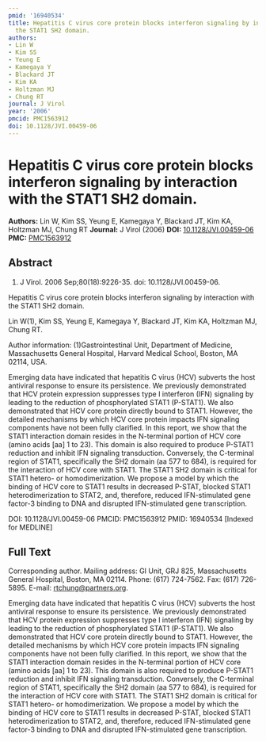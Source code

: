 ```yaml
---
pmid: '16940534'
title: Hepatitis C virus core protein blocks interferon signaling by interaction with
  the STAT1 SH2 domain.
authors:
- Lin W
- Kim SS
- Yeung E
- Kamegaya Y
- Blackard JT
- Kim KA
- Holtzman MJ
- Chung RT
journal: J Virol
year: '2006'
pmcid: PMC1563912
doi: 10.1128/JVI.00459-06
---
```


# Hepatitis C virus core protein blocks interferon signaling by interaction with the STAT1 SH2 domain.
**Authors:** Lin W, Kim SS, Yeung E, Kamegaya Y, Blackard JT, Kim KA, Holtzman MJ, Chung RT
**Journal:** J Virol (2006)
**DOI:** [10.1128/JVI.00459-06](https://doi.org/10.1128/JVI.00459-06)
**PMC:** [PMC1563912](https://www.ncbi.nlm.nih.gov/pmc/articles/PMC1563912/)

## Abstract

1. J Virol. 2006 Sep;80(18):9226-35. doi: 10.1128/JVI.00459-06.

Hepatitis C virus core protein blocks interferon signaling by interaction with 
the STAT1 SH2 domain.

Lin W(1), Kim SS, Yeung E, Kamegaya Y, Blackard JT, Kim KA, Holtzman MJ, Chung 
RT.

Author information:
(1)Gastrointestinal Unit, Department of Medicine, Massachusetts General 
Hospital, Harvard Medical School, Boston, MA 02114, USA.

Emerging data have indicated that hepatitis C virus (HCV) subverts the host 
antiviral response to ensure its persistence. We previously demonstrated that 
HCV protein expression suppresses type I interferon (IFN) signaling by leading 
to the reduction of phosphorylated STAT1 (P-STAT1). We also demonstrated that 
HCV core protein directly bound to STAT1. However, the detailed mechanisms by 
which HCV core protein impacts IFN signaling components have not been fully 
clarified. In this report, we show that the STAT1 interaction domain resides in 
the N-terminal portion of HCV core (amino acids [aa] 1 to 23). This domain is 
also required to produce P-STAT1 reduction and inhibit IFN signaling 
transduction. Conversely, the C-terminal region of STAT1, specifically the SH2 
domain (aa 577 to 684), is required for the interaction of HCV core with STAT1. 
The STAT1 SH2 domain is critical for STAT1 hetero- or homodimerization. We 
propose a model by which the binding of HCV core to STAT1 results in decreased 
P-STAT, blocked STAT1 heterodimerization to STAT2, and, therefore, reduced 
IFN-stimulated gene factor-3 binding to DNA and disrupted IFN-stimulated gene 
transcription.

DOI: 10.1128/JVI.00459-06
PMCID: PMC1563912
PMID: 16940534 [Indexed for MEDLINE]

## Full Text

Corresponding author. Mailing address: GI Unit, GRJ 825, Massachusetts General Hospital, Boston, MA 02114. Phone: (617) 724-7562. Fax: (617) 726-5895. E-mail: rtchung@partners.org.

Emerging data have indicated that hepatitis C virus (HCV) subverts the host antiviral response to ensure its persistence. We previously demonstrated that HCV protein expression suppresses type I interferon (IFN) signaling by leading to the reduction of phosphorylated STAT1 (P-STAT1). We also demonstrated that HCV core protein directly bound to STAT1. However, the detailed mechanisms by which HCV core protein impacts IFN signaling components have not been fully clarified. In this report, we show that the STAT1 interaction domain resides in the N-terminal portion of HCV core (amino acids [aa] 1 to 23). This domain is also required to produce P-STAT1 reduction and inhibit IFN signaling transduction. Conversely, the C-terminal region of STAT1, specifically the SH2 domain (aa 577 to 684), is required for the interaction of HCV core with STAT1. The STAT1 SH2 domain is critical for STAT1 hetero- or homodimerization. We propose a model by which the binding of HCV core to STAT1 results in decreased P-STAT, blocked STAT1 heterodimerization to STAT2, and, therefore, reduced IFN-stimulated gene factor-3 binding to DNA and disrupted IFN-stimulated gene transcription.
